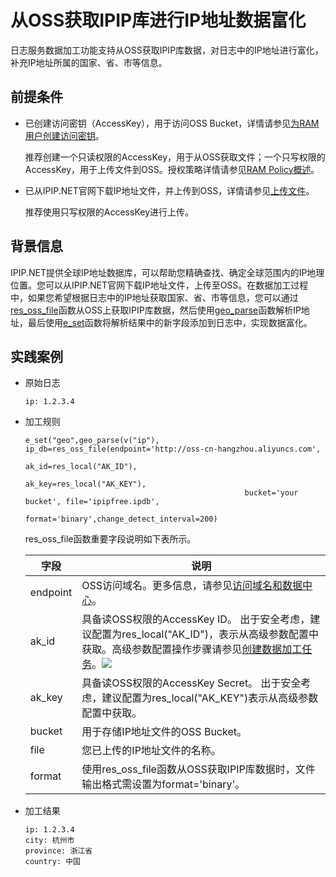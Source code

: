 从OSS获取IPIP库进行IP地址数据富化 
==========================================

日志服务数据加工功能支持从OSS获取IPIP库数据，对日志中的IP地址进行富化，补充IP地址所属的国家、省、市等信息。

前提条件
----

* 已创建访问密钥（AccessKey），用于访问OSS Bucket，详情请参见[为RAM用户创建访问密钥](https://help.aliyun.com/document_detail/116401.htm?spm=a2c4g.11186623.2.5.65432740sPRgUI#task-188766)。

  推荐创建一个只读权限的AccessKey，用于从OSS获取文件；一个只写权限的AccessKey，用于上传文件到OSS。授权策略详情请参见[RAM Policy概述](https://help.aliyun.com/document_detail/100680.htm?spm=a2c4g.11186623.2.6.65432740sPRgUI#concept-y5r-5rm-2gb)。

* 已从IPIP.NET官网下载IP地址文件，并上传到OSS，详情请参见[上传文件](https://help.aliyun.com/document_detail/31886.htm?spm=a2c4g.11186623.2.7.65432740sPRgUI#concept-zx1-4p4-tdb)。

  推荐使用只写权限的AccessKey进行上传。




背景信息
----

IPIP.NET提供全球IP地址数据库，可以帮助您精确查找、确定全球范围内的IP地理位置。您可以从IPIP.NET官网下载IP地址文件，上传至OSS。在数据加工过程中，如果您希望根据日志中的IP地址获取国家、省、市等信息，您可以通过[res_oss_file](https://help.aliyun.com/document_detail/129401.htm?spm=a2c4g.11186623.2.8.65432740sPRgUI#section-mlb-osw-xzd)函数从OSS上获取IPIP库数据，然后使用[geo_parse](https://help.aliyun.com/document_detail/125412.htm?spm=a2c4g.11186623.2.9.65432740sPRgUI#section-a6e-5e9-q0c)函数解析IP地址，最后使用[e_set](https://help.aliyun.com/document_detail/125487.htm?spm=a2c4g.11186623.2.10.65432740sPRgUI#section-7cr-8gz-by2)函数将解析结果中的新字段添加到日志中，实现数据富化。

实践案例 
-------------------------

* 原始日志

      ip: 1.2.3.4

  

* 加工规则

      e_set("geo",geo_parse(v("ip"), ip_db=res_oss_file(endpoint='http://oss-cn-hangzhou.aliyuncs.com',
                                                       ak_id=res_local("AK_ID"),
                                                       ak_key=res_local("AK_KEY"),
                                                       bucket='your bucket', file='ipipfree.ipdb',
                                                       format='binary',change_detect_interval=200)

  

  res_oss_file函数重要字段说明如下表所示。


  | 字段     | 说明                                                         |
  | -------- | ------------------------------------------------------------ |
  | endpoint | OSS访问域名。更多信息，请参见[访问域名和数据中心](https://help.aliyun.com/document_detail/31837.htm?spm=a2c4g.11186623.2.11.65432740sPRgUI#concept-zt4-cvy-5db)。 |
  | ak_id    | 具备读OSS权限的AccessKey ID。 出于安全考虑，建议配置为res_local("AK_ID")，表示从高级参数配置中获取。高级参数配置操作步骤请参见[创建数据加工任务](https://help.aliyun.com/document_detail/125615.htm?spm=a2c4g.11186623.2.12.65432740sPRgUI#task-1181217)。![](/img/p136966.png) |
  | ak_key   | 具备读OSS权限的AccessKey Secret。 出于安全考虑，建议配置为res_local("AK_KEY")表示从高级参数配置中获取。 |
  | bucket   | 用于存储IP地址文件的OSS Bucket。                             |
  | file     | 您已上传的IP地址文件的名称。                                 |
  | format   | 使用res_oss_file函数从OSS获取IPIP库数据时，文件输出格式需设置为format='binary'。 |

  

  

* 加工结果

      ip: 1.2.3.4
      city: 杭州市
      province: 浙江省
      country: 中国

  



